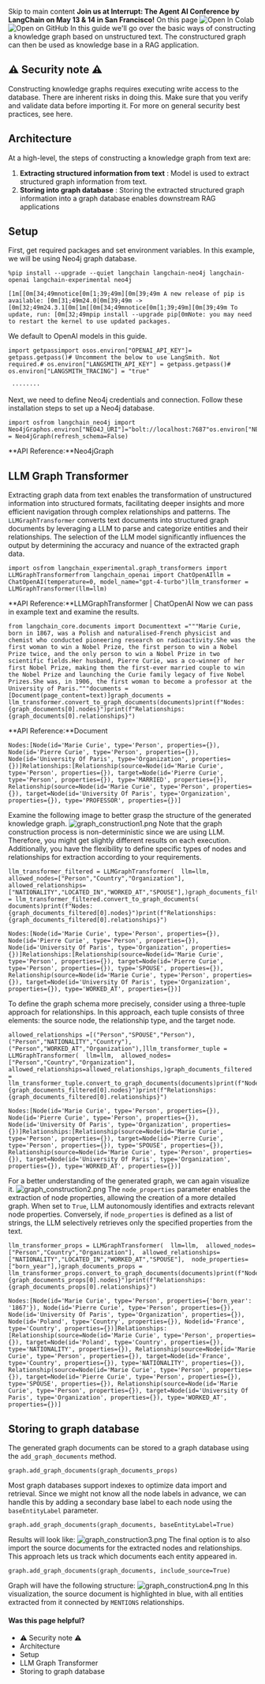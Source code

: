 Skip to main content
**Join us at Interrupt: The Agent AI Conference by LangChain on May 13 & 14 in San Francisco!**
On this page
![Open In Colab](https://colab.research.google.com/assets/colab-badge.svg)![Open on GitHub](https://img.shields.io/badge/Open%20on%20GitHub-grey?logo=github&logoColor=white)
In this guide we'll go over the basic ways of constructing a knowledge graph based on unstructured text. The constructured graph can then be used as knowledge base in a RAG application.
## ⚠️ Security note ⚠️​
Constructing knowledge graphs requires executing write access to the database. There are inherent risks in doing this. Make sure that you verify and validate data before importing it. For more on general security best practices, see here.
## Architecture​
At a high-level, the steps of constructing a knowledge graph from text are:
  1. **Extracting structured information from text** : Model is used to extract structured graph information from text.
  2. **Storing into graph database** : Storing the extracted structured graph information into a graph database enables downstream RAG applications


## Setup​
First, get required packages and set environment variables. In this example, we will be using Neo4j graph database.
```
%pip install --upgrade --quiet langchain langchain-neo4j langchain-openai langchain-experimental neo4j
```

```
[1m[[0m[34;49mnotice[0m[1;39;49m][0m[39;49m A new release of pip is available: [0m[31;49m24.0[0m[39;49m -> [0m[32;49m24.3.1[0m[1m[[0m[34;49mnotice[0m[1;39;49m][0m[39;49m To update, run: [0m[32;49mpip install --upgrade pip[0mNote: you may need to restart the kernel to use updated packages.
```

We default to OpenAI models in this guide.
```
import getpassimport osos.environ["OPENAI_API_KEY"]= getpass.getpass()# Uncomment the below to use LangSmith. Not required.# os.environ["LANGSMITH_API_KEY"] = getpass.getpass()# os.environ["LANGSMITH_TRACING"] = "true"
```

```
 ········
```

Next, we need to define Neo4j credentials and connection. Follow these installation steps to set up a Neo4j database.
```
import osfrom langchain_neo4j import Neo4jGraphos.environ["NEO4J_URI"]="bolt://localhost:7687"os.environ["NEO4J_USERNAME"]="neo4j"os.environ["NEO4J_PASSWORD"]="password"graph = Neo4jGraph(refresh_schema=False)
```

**API Reference:**Neo4jGraph
## LLM Graph Transformer​
Extracting graph data from text enables the transformation of unstructured information into structured formats, facilitating deeper insights and more efficient navigation through complex relationships and patterns. The `LLMGraphTransformer` converts text documents into structured graph documents by leveraging a LLM to parse and categorize entities and their relationships. The selection of the LLM model significantly influences the output by determining the accuracy and nuance of the extracted graph data.
```
import osfrom langchain_experimental.graph_transformers import LLMGraphTransformerfrom langchain_openai import ChatOpenAIllm = ChatOpenAI(temperature=0, model_name="gpt-4-turbo")llm_transformer = LLMGraphTransformer(llm=llm)
```

**API Reference:**LLMGraphTransformer | ChatOpenAI
Now we can pass in example text and examine the results.
```
from langchain_core.documents import Documenttext ="""Marie Curie, born in 1867, was a Polish and naturalised-French physicist and chemist who conducted pioneering research on radioactivity.She was the first woman to win a Nobel Prize, the first person to win a Nobel Prize twice, and the only person to win a Nobel Prize in two scientific fields.Her husband, Pierre Curie, was a co-winner of her first Nobel Prize, making them the first-ever married couple to win the Nobel Prize and launching the Curie family legacy of five Nobel Prizes.She was, in 1906, the first woman to become a professor at the University of Paris."""documents =[Document(page_content=text)]graph_documents = llm_transformer.convert_to_graph_documents(documents)print(f"Nodes:{graph_documents[0].nodes}")print(f"Relationships:{graph_documents[0].relationships}")
```

**API Reference:**Document
```
Nodes:[Node(id='Marie Curie', type='Person', properties={}), Node(id='Pierre Curie', type='Person', properties={}), Node(id='University Of Paris', type='Organization', properties={})]Relationships:[Relationship(source=Node(id='Marie Curie', type='Person', properties={}), target=Node(id='Pierre Curie', type='Person', properties={}), type='MARRIED', properties={}), Relationship(source=Node(id='Marie Curie', type='Person', properties={}), target=Node(id='University Of Paris', type='Organization', properties={}), type='PROFESSOR', properties={})]
```

Examine the following image to better grasp the structure of the generated knowledge graph.
![graph_construction1.png](https://python.langchain.com/assets/images/graph_construction1-2b4d31978d58696d5a6a52ad92ae088f.png)
Note that the graph construction process is non-deterministic since we are using LLM. Therefore, you might get slightly different results on each execution.
Additionally, you have the flexibility to define specific types of nodes and relationships for extraction according to your requirements.
```
llm_transformer_filtered = LLMGraphTransformer(  llm=llm,  allowed_nodes=["Person","Country","Organization"],  allowed_relationships=["NATIONALITY","LOCATED_IN","WORKED_AT","SPOUSE"],)graph_documents_filtered = llm_transformer_filtered.convert_to_graph_documents(  documents)print(f"Nodes:{graph_documents_filtered[0].nodes}")print(f"Relationships:{graph_documents_filtered[0].relationships}")
```

```
Nodes:[Node(id='Marie Curie', type='Person', properties={}), Node(id='Pierre Curie', type='Person', properties={}), Node(id='University Of Paris', type='Organization', properties={})]Relationships:[Relationship(source=Node(id='Marie Curie', type='Person', properties={}), target=Node(id='Pierre Curie', type='Person', properties={}), type='SPOUSE', properties={}), Relationship(source=Node(id='Marie Curie', type='Person', properties={}), target=Node(id='University Of Paris', type='Organization', properties={}), type='WORKED_AT', properties={})]
```

To define the graph schema more precisely, consider using a three-tuple approach for relationships. In this approach, each tuple consists of three elements: the source node, the relationship type, and the target node.
```
allowed_relationships =[("Person","SPOUSE","Person"),("Person","NATIONALITY","Country"),("Person","WORKED_AT","Organization"),]llm_transformer_tuple = LLMGraphTransformer(  llm=llm,  allowed_nodes=["Person","Country","Organization"],  allowed_relationships=allowed_relationships,)graph_documents_filtered = llm_transformer_tuple.convert_to_graph_documents(documents)print(f"Nodes:{graph_documents_filtered[0].nodes}")print(f"Relationships:{graph_documents_filtered[0].relationships}")
```

```
Nodes:[Node(id='Marie Curie', type='Person', properties={}), Node(id='Pierre Curie', type='Person', properties={}), Node(id='University Of Paris', type='Organization', properties={})]Relationships:[Relationship(source=Node(id='Marie Curie', type='Person', properties={}), target=Node(id='Pierre Curie', type='Person', properties={}), type='SPOUSE', properties={}), Relationship(source=Node(id='Marie Curie', type='Person', properties={}), target=Node(id='University Of Paris', type='Organization', properties={}), type='WORKED_AT', properties={})]
```

For a better understanding of the generated graph, we can again visualize it.
![graph_construction2.png](https://python.langchain.com/assets/images/graph_construction2-8b43506ae0fb3a006eaa4ba83fea8af5.png)
The `node_properties` parameter enables the extraction of node properties, allowing the creation of a more detailed graph. When set to `True`, LLM autonomously identifies and extracts relevant node properties. Conversely, if `node_properties` is defined as a list of strings, the LLM selectively retrieves only the specified properties from the text.
```
llm_transformer_props = LLMGraphTransformer(  llm=llm,  allowed_nodes=["Person","Country","Organization"],  allowed_relationships=["NATIONALITY","LOCATED_IN","WORKED_AT","SPOUSE"],  node_properties=["born_year"],)graph_documents_props = llm_transformer_props.convert_to_graph_documents(documents)print(f"Nodes:{graph_documents_props[0].nodes}")print(f"Relationships:{graph_documents_props[0].relationships}")
```

```
Nodes:[Node(id='Marie Curie', type='Person', properties={'born_year': '1867'}), Node(id='Pierre Curie', type='Person', properties={}), Node(id='University Of Paris', type='Organization', properties={}), Node(id='Poland', type='Country', properties={}), Node(id='France', type='Country', properties={})]Relationships:[Relationship(source=Node(id='Marie Curie', type='Person', properties={}), target=Node(id='Poland', type='Country', properties={}), type='NATIONALITY', properties={}), Relationship(source=Node(id='Marie Curie', type='Person', properties={}), target=Node(id='France', type='Country', properties={}), type='NATIONALITY', properties={}), Relationship(source=Node(id='Marie Curie', type='Person', properties={}), target=Node(id='Pierre Curie', type='Person', properties={}), type='SPOUSE', properties={}), Relationship(source=Node(id='Marie Curie', type='Person', properties={}), target=Node(id='University Of Paris', type='Organization', properties={}), type='WORKED_AT', properties={})]
```

## Storing to graph database​
The generated graph documents can be stored to a graph database using the `add_graph_documents` method.
```
graph.add_graph_documents(graph_documents_props)
```

Most graph databases support indexes to optimize data import and retrieval. Since we might not know all the node labels in advance, we can handle this by adding a secondary base label to each node using the `baseEntityLabel` parameter.
```
graph.add_graph_documents(graph_documents, baseEntityLabel=True)
```

Results will look like:
![graph_construction3.png](https://python.langchain.com/assets/images/graph_construction3-86cbbef451d33d8b6fa50c2d79af6103.png)
The final option is to also import the source documents for the extracted nodes and relationships. This approach lets us track which documents each entity appeared in.
```
graph.add_graph_documents(graph_documents, include_source=True)
```

Graph will have the following structure:
![graph_construction4.png](https://python.langchain.com/assets/images/graph_construction4-e41087302ef4c331c2c95b57467f4c62.png)
In this visualization, the source document is highlighted in blue, with all entities extracted from it connected by `MENTIONS` relationships.
#### Was this page helpful?
  * ⚠️ Security note ⚠️
  * Architecture
  * Setup
  * LLM Graph Transformer
  * Storing to graph database


